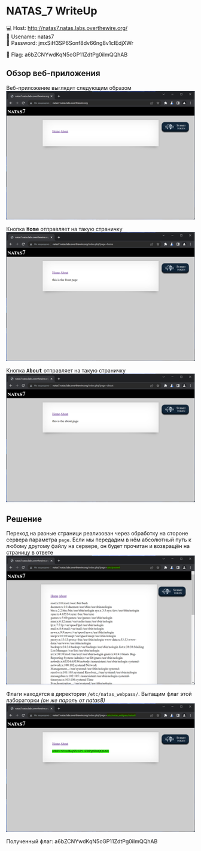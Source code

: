 # NATAS_7 WriteUp
:computer: Host: http://natas7.natas.labs.overthewire.org/  
:bust_in_silhouette: Usename: natas7  
:key: Password: jmxSiH3SP6Sonf8dv66ng8v1cIEdjXWr

:triangular_flag_on_post: Flag: a6bZCNYwdKqN5cGP11ZdtPg0iImQQhAB

## Обзор веб-приложения
Веб-приложение выглядит следующим образом
![Скриншот веб-приложения](./img/natas7/natas7_0.png)

Кнопка <kbd>**Home**</kbd> отправляет на такую страничку
![Скриншот веб-приложения](./img/natas7/natas7_1.png)

Кнопка <kbd>**About**</kbd> отправляет на такую страничку
![Скриншот веб-приложения](./img/natas7/natas7_2.png)

## Решение
Переход на разные страници реализован через обработку на стороне сервера параметра ``page``. Если мы передадим в нём абсолютный путь к любому другому файлу на сервере, он будет прочитан и возвращён на страницу в ответе
![Выгрузка /etc/passwd](img/natas7/natas7_3.png)

Флаги находятся в директории ``/etc/natas_webpass/``. Вытащим флаг этой лабораторки *(он же пароль от natas8)*
![Получение флага](img/natas7/natas7_4.png)

Полученный флаг: a6bZCNYwdKqN5cGP11ZdtPg0iImQQhAB
